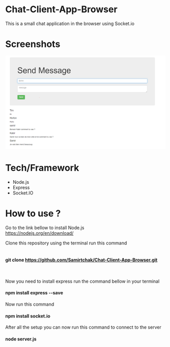 # Chat-Client-App-Browser
This is a small chat application in the browser using Socket.io
# Screenshots
![alt-text](chat_app_img.PNG) 
# Tech/Framework
* Node.js
* Express
* Socket.IO

# How to use ?
Go to the link bellow to install Node.js <br>
https://nodejs.org/en/download/

Clone this  repository using the terminal run this command <br>
<br><h4>git clone https://github.com/Samirtchak/Chat-Client-App-Browser.git</h4><br>


Now you need to install express run the command bellow in your terminal
<h4> npm install express --save </h4> 
Now run this command
<h4> npm install socket.io</h4>
After all the setup you can now run this command to connect to the server
<h4> node server.js</h4>
